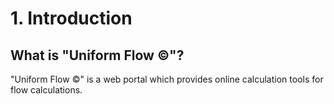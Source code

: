 # 1. Introduction

## What is "Uniform Flow ©"?

"Uniform Flow ©" is a web portal which provides online calculation tools for flow calculations.









